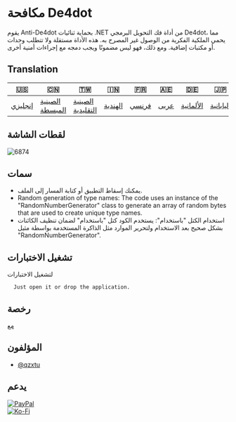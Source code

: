 # مكافحة De4dot

يقوم Anti-De4dot بحماية ثنائيات .NET من أداة فك التحويل البرمجي De4dot، مما يحمي الملكية الفكرية من الوصول غير المصرح به. هذه الأداة مستقلة ولا تتطلب وحدات أو مكتبات إضافية. ومع ذلك، فهو ليس مضمونًا ويجب دمجه مع إجراءات أمنية أخرى.

## Translation

| 🇺🇸                 | 🇨🇳                               | 🇹🇼                                 | 🇮🇳                    | 🇫🇷                  | 🇦🇪                 | 🇩🇪                      | 🇯🇵                      | 🇪🇸                      |
| -------------------- | ---------------------------------- | ------------------------------------ | ----------------------- | --------------------- | -------------------- | ------------------------- | ------------------------- | ------------------------- |
| [إنجليزي](README.md) | [الصينية المبسطة](README.zh-CN.md) | [الصينية التقليدية](README.zh-TW.md) | [الهندية](README.hi.md) | [فرنسي](README.fr.md) | [عربى](README.ar.md) | [الألمانية](README.de.md) | [اليابانية](README.ja.md) | [الأسبانية](README.es.md) |

## لقطات الشاشة

![6874](https://github.com/qzxtu/Anti-De4dot/assets/69091361/0a750eb0-44e3-4d15-a799-16382325b8e8)

## سمات

-   يمكنك إسقاط التطبيق أو كتابة المسار إلى الملف.
-   Random generation of type names: The code uses an instance of the 	"RandomNumberGenerator" class to generate an array of random bytes that are used to create unique type names.
-   استخدام الكتل "باستخدام": يستخدم الكود كتل "باستخدام" لضمان تنظيف الكائنات بشكل صحيح بعد الاستخدام ولتحرير الموارد مثل الذاكرة المستخدمة بواسطة مثيل "RandomNumberGenerator".

## تشغيل الاختبارات

لتشغيل الاختبارات

```text
  Just open it or drop the application.
```

## رخصة

[مع](https://choosealicense.com/licenses/mit/)

## المؤلفون

-   [@qzxtu](https://www.github.com/qzxtu)

## يدعم

[![PayPal](https://img.shields.io/badge/PayPal-00457C?style=for-the-badge&logo=paypal&logoColor=white)](https://paypal.me/nova355killer)  
[![Ko-Fi](https://img.shields.io/badge/kofi-00457C?style=for-the-badge&logo=ko-fi&logoColor=white)](https://ko-fi.com/nova355)
